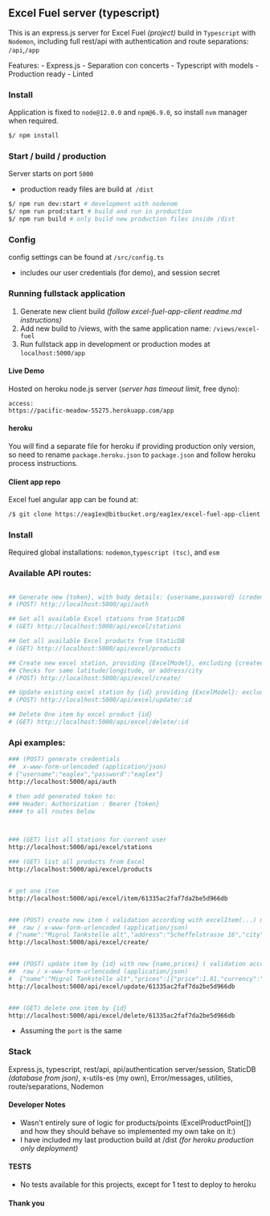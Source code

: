 ## Excel Fuel server (typescript)
This is an express.js server for Excel Fuel _(project)_ build in `Typescript` with `Nodemon`, including full rest/api with authentication and route separations: `/api`,`/app` 

Features:
    - Express.js
    - Separation con concerts
    - Typescript with models
    - Production ready
    - Linted


### Install
Application is fixed to `node@12.0.0` and `npm@6.9.0`, so install `nvm` manager when required.

```sh
$/ npm install
```


### Start / build / production

Server starts on port `5000`
- production ready files are build at` /dist`


```sh
$/ npm run dev:start # development with nodenom
$/ npm run prod:start # build and run in production
$/ npm run build # only build new production files inside /dist
```


### Config
config settings can be found at `/src/config.ts`
 - includes our user credentials (for demo), and session secret


### Running fullstack application 
1. Generate new client build _(follow excel-fuel-app-client readme.md instructions)_
2. Add new build to /views, with the same application name: `/views/excel-fuel` 
3. Run fullstack app in development or production modes at `localhost:5000/app`


#### Live Demo
Hosted on heroku node.js server (_server has timeout limit_, free dyno):

```
access:
https://pacific-meadow-55275.herokuapp.com/app
```



#### heroku 
You will find a separate file for heroku if providing production only version, so need to rename `package.heroku.json` to `package.json` and follow heroku process instructions.


#### Client app repo
Excel fuel angular app can be found at:

```sh
/$ git clone https://eag1ex@bitbucket.org/eag1ex/excel-fuel-app-client.git
```

### Install
Required global installations: `nodemon`,`typescript (tsc)`, and `esm`


### Available API routes:

```sh

## Generate new {token}, with body details: {username,password} (credentials in config.ts)
# (POST) http://localhost:5000/api/auth

## Get all available Excel stations from StaticDB
# (GET) http://localhost:5000/api/excel/stations

## Get all available Excel products from StaticDB
# (GET) http://localhost:5000/api/excel/products

## Create new excel station, providing {ExcelModel}, excluding {created_at,updated_at,id}
## Checks for same latitude/longitude, or address/city
# (POST) http://localhost:5000/api/excel/create/

## Update existing excel station by {id} providing {ExcelModel}: excluding {created_at,updated_at,id}
# (POST) http://localhost:5000/api/excel/update/:id

## Delete One item by excel product {id}
# (GET) http://localhost:5000/api/excel/delete/:id

```

### Api examples:

```sh
### (POST) generate credentials
##  x-www-form-urlencoded (application/json)
# {"username":"eaglex","password":"eaglex"}
http://localhost:5000/api/auth

# then add generated token to:  
### Header: Authorization : Bearer {token} 
#### to all routes below



### (GET) list all stations for current user
http://localhost:5000/api/excel/stations

### (GET) list all products from Excel
http://localhost:5000/api/excel/products


# get one item
http://localhost:5000/api/excel/item/61335ac2faf7da2be5d966db 


### (POST) create new item ( validation according with excelItem(...) method)
##  raw / x-www-form-urlencoded (application/json)
# {"name":"Migrol Tankstelle alt","address":"Scheffelstrasse 16","city":"Zürich (alt)","latitude":47.394395,"longitude":8.52982,"prices":[{"price":1.81,"currency":"CHF","product_id":"DIESEL"}],"products":[{"product_id":"DIESEL","points":[{"id":"1","status":"available"},{"id":"2","status":"not_available"}]}]}
http://localhost:5000/api/excel/create/


### (POST) update item by {id} with new {name,prices} ( validation according with excelItemUpdate(...) method)
##  raw / x-www-form-urlencoded (application/json)
#  {"name":"Migrol Tankstelle alt","prices":[{"price":1.81,"currency":"CHF","product_id":"DIESEL"}]}
http://localhost:5000/api/excel/update/61335ac2faf7da2be5d966db


### (GET) delete one item by {id}
http://localhost:5000/api/excel/delete/61335ac2faf7da2be5d966db 


```
* Assuming the `port` is the same



### Stack
Express.js, typescript, rest/api, api/authentication server/session, StaticDB _(database from json)_, x-utils-es (my own), Error/messages, utilities, route/separations, Nodemon


#### Developer Notes
- Wasn't entirely sure of logic for products/points (ExcelProductPoint[]) and how they should behave so implemented my own take on it:)
- I have included my last production build at /dist _(for heroku production only deployment)_


#### TESTS
- No tests available for this projects, except for 1 test to deploy to heroku


#### Thank you